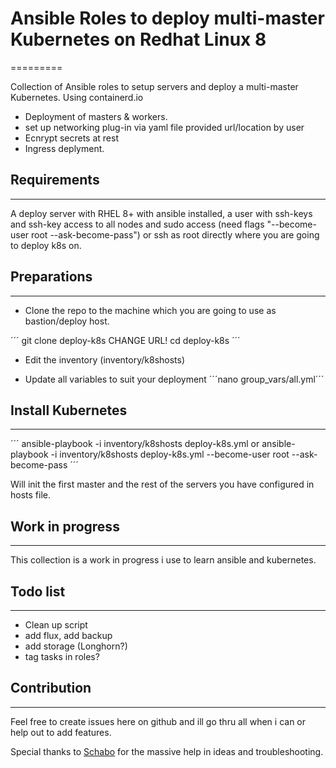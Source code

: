 # Ansible Roles to deploy multi-master Kubernetes on Redhat Linux 8
=========

Collection of Ansible roles to setup servers and deploy a multi-master Kubernetes. Using containerd.io

- Deployment of masters & workers.
- set up networking plug-in via yaml file provided url/location by user
- Ecnrypt secrets at rest
- Ingress deplyment.

## Requirements
------------

A deploy server with RHEL 8+ with ansible installed, a user with ssh-keys and ssh-key access to all nodes and sudo access (need flags "--become-user root --ask-become-pass") or ssh as root directly where you are going to deploy k8s on.

## Preparations
--------------

- Clone the repo to the machine which you are going to use as bastion/deploy host.

´´´
git clone deploy-k8s CHANGE URL!
cd deploy-k8s
´´´

- Edit the inventory (inventory/k8shosts)

- Update all variables to suit your deployment
´´´nano group_vars/all.yml´´´

## Install Kubernetes
------------

´´´
ansible-playbook -i inventory/k8shosts deploy-k8s.yml
or
ansible-playbook -i inventory/k8shosts deploy-k8s.yml --become-user root --ask-become-pass
´´´

Will init the first master and the rest of the servers you have configured in hosts file.

## Work in progress
----------------

This collection is a work in progress i use to learn ansible and kubernetes.

## Todo list
----------------

- Clean up script
- add flux, add backup
- add storage (Longhorn?)
- tag tasks in roles?

## Contribution
------------------

Feel free to create issues here on github and ill go thru all when i can or help out to add features.

Special thanks to [Schabo](https://github.com/Schabo) for the massive help in ideas and troubleshooting.
